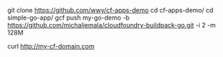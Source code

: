git clone https://github.com/wwy/cf-apps-demo
cd cf-apps-demo/
cd simple-go-app/
gcf push my-go-demo -b https://github.com/michaljemala/cloudfoundry-buildpack-go.git -i 2 -m 128M

curl http://my-cf-domain.com
